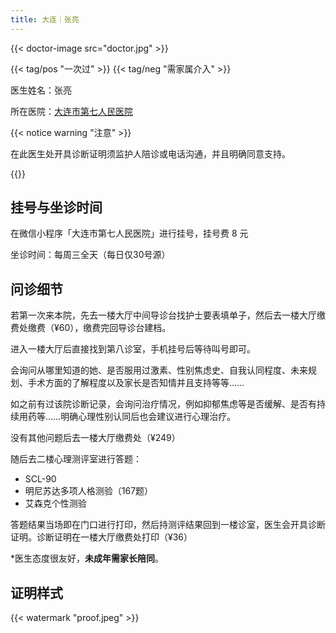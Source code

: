 ```yaml
---
title: 大连｜张亮
---
```


{{< doctor-image src="doctor.jpg" >}}

{{< tag/pos "一次过" >}} {{< tag/neg "需家属介入" >}}

医生姓名：张亮

所在医院：[大连市第七人民医院](https://amap.com/place/B019B01AD1)

{{< notice warning "注意" >}}

在此医生处开具诊断证明须监护人陪诊或电话沟通，并且明确同意支持。

{{</notice>}}

## 挂号与坐诊时间

在微信小程序「大连市第七人民医院」进行挂号，挂号费 8 元

坐诊时间：每周三全天（每日仅30号源）

## 问诊细节

若第一次来本院，先去一楼大厅中间导诊台找护士要表填单子，然后去一楼大厅缴费处缴费（¥60），缴费完回导诊台建档。

进入一楼大厅后直接找到第八诊室，手机挂号后等待叫号即可。

会询问从哪里知道的她、是否服用过激素、性别焦虑史、自我认同程度、未来规划、手术方面的了解程度以及家长是否知情并且支持等等……

如之前有过该院诊断记录，会询问治疗情况，例如抑郁焦虑等是否缓解、是否有持续用药等……明确心理性别认同后也会建议进行心理治疗。

没有其他问题后去一楼大厅缴费处（¥249）

随后去二楼心理测评室进行答题：

- SCL-90
- 明尼苏达多项人格测验（167题）
- 艾森克个性测验

答题结果当场即在门口进行打印，然后持测评结果回到一楼诊室，医生会开具诊断证明。诊断证明在一楼大厅缴费处打印（¥36）

*医生态度很友好，**未成年需家长陪同**。

## 证明样式

{{< watermark "proof.jpeg" >}}
